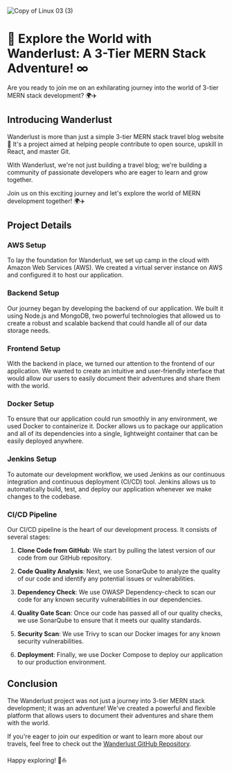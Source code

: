 
![Copy of Linux 03 (3)](https://github.com/hardiklokwani/DevSecOps-Articles/assets/134107901/79632dc8-1a2a-4b05-ad5f-4e84254e4377)

# 🚀 Explore the World with Wanderlust: A 3-Tier MERN Stack Adventure! ∞

Are you ready to join me on an exhilarating journey into the world of 3-tier MERN stack development? 🌍✈️

## Introducing Wanderlust

Wanderlust is more than just a simple 3-tier MERN stack travel blog website 🚀 It's a project aimed at helping people contribute to open source, upskill in React, and master Git.

With Wanderlust, we're not just building a travel blog; we're building a community of passionate developers who are eager to learn and grow together.

Join us on this exciting journey and let's explore the world of MERN development together! 🌍✈️

## Project Details

### AWS Setup
To lay the foundation for Wanderlust, we set up camp in the cloud with Amazon Web Services (AWS). We created a virtual server instance on AWS and configured it to host our application.

### Backend Setup
Our journey began by developing the backend of our application. We built it using Node.js and MongoDB, two powerful technologies that allowed us to create a robust and scalable backend that could handle all of our data storage needs.

### Frontend Setup
With the backend in place, we turned our attention to the frontend of our application. We wanted to create an intuitive and user-friendly interface that would allow our users to easily document their adventures and share them with the world.

### Docker Setup
To ensure that our application could run smoothly in any environment, we used Docker to containerize it. Docker allows us to package our application and all of its dependencies into a single, lightweight container that can be easily deployed anywhere.

### Jenkins Setup
To automate our development workflow, we used Jenkins as our continuous integration and continuous deployment (CI/CD) tool. Jenkins allows us to automatically build, test, and deploy our application whenever we make changes to the codebase.

### CI/CD Pipeline
Our CI/CD pipeline is the heart of our development process. It consists of several stages:

1. **Clone Code from GitHub**: We start by pulling the latest version of our code from our GitHub repository.

2. **Code Quality Analysis**: Next, we use SonarQube to analyze the quality of our code and identify any potential issues or vulnerabilities.

3. **Dependency Check**: We use OWASP Dependency-check to scan our code for any known security vulnerabilities in our dependencies.

4. **Quality Gate Scan**: Once our code has passed all of our quality checks, we use SonarQube to ensure that it meets our quality standards.

5. **Security Scan**: We use Trivy to scan our Docker images for any known security vulnerabilities.

6. **Deployment**: Finally, we use Docker Compose to deploy our application to our production environment.

## Conclusion

The Wanderlust project was not just a journey into 3-tier MERN stack development; it was an adventure! We've created a powerful and flexible platform that allows users to document their adventures and share them with the world.

If you're eager to join our expedition or want to learn more about our travels, feel free to check out the [Wanderlust GitHub Repository](https://github.com/your-username/wanderlust).

Happy exploring! 🌟⛵️
